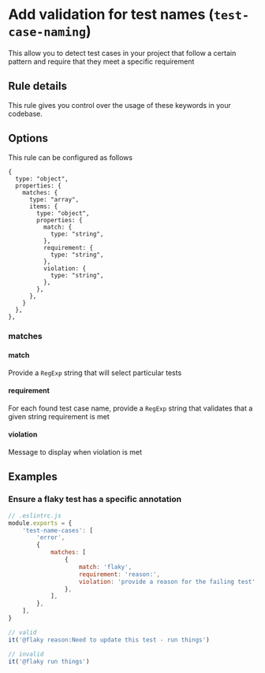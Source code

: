 # Add validation for test names (`test-case-naming`)

This allow you to detect test cases in your project that follow a certain pattern and require that they meet a specific requirement

## Rule details

This rule gives you control over the usage of these keywords in your codebase.

## Options

This rule can be configured as follows

```json5
{
  type: "object",
  properties: {
    matches: {
      type: "array",
      items: {
        type: "object",
        properties: {
          match: {
            type: "string",
          },
          requirement: {
            type: "string",
          },
          violation: {
            type: "string",
          },
        },
      },
    }
  },
},
```

### matches

#### match

Provide a `RegExp` string that will select particular tests

#### requirement

For each found test case name, provide a `RegExp` string that validates that a given string requirement is met

#### violation

Message to display when violation is met

## Examples

### Ensure a flaky test has a specific annotation

```js
// .eslintrc.js
module.exports = {
    'test-name-cases': [
        'error',
        {
            matches: [
                {
                    match: 'flaky',
                    requirement: 'reason:',
                    violation: 'provide a reason for the failing test',
                },
            ],
        },
    ],
}

// valid
it('@flaky reason:Need to update this test - run things')

// invalid
it('@flaky run things')
```
